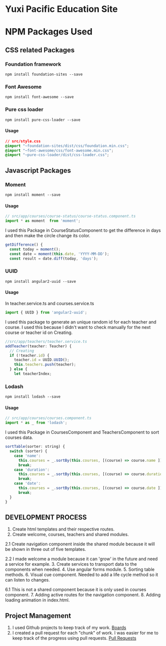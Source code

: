 Yuxi Pacific Education Site
===

# NPM Packages Used
## CSS related Packages
### Foundation framework
`npm install foundation-sites --save`

### Font Awesome
`npm install font-awesome --save`

### Pure css loader
`npm install pure-css-loader --save`

#### Usage
```css
// src/style.css
@import "~foundation-sites/dist/css/foundation.min.css";
@import "~font-awesome/css/font-awesome.min.css";
@import "~pure-css-loader/dist/css-loader.css";
```

## Javascript Packages

### Moment
`npm install moment --save`

#### Usage
```js
// src/app/courses/course-status/course-status.component.ts
import * as moment  from 'moment';
```

I used this Package in CourseStatusComponent to get the difference in days and then make the circle change its color.
```js
getDifference() {
  const today = moment();
  const date = moment(this.date, 'YYYY-MM-DD');
  const result = date.diff(today, 'days');
```
### UUID
`npm install angular2-uuid --save`
#### Usage
In teacher.service.ts and courses.service.ts
```js
import { UUID } from 'angular2-uuid';
```
I used this package to generate an unique random id for each teacher and course. I used this because I didn't want to check manually for the next course or teacher id on Creating.
```js
//src/app/teachers/teacher.service.ts
addTeacher(teacher: Teacher) {
  // Creating
  if (!teacher.id) {
    teacher.id = UUID.UUID();
    this.teachers.push(teacher);
  } else {
    let teacherIndex;
```

### Lodash
`npm install lodash --save`

#### Usage
```js
// src/app/courses/courses.component.ts
import * as _ from 'lodash';
```

I used this Package in CoursesComponent and TeachersComponent to sort courses data.

```js
sortTable(sorter: string) {
  switch (sorter) {
    case 'name':
      this.courses = _.sortBy(this.courses, [(course) => course.name ]);
      break;
    case 'duration':
      this.courses = _.sortBy(this.courses, [(course) => course.duration ]);
      break;
    case 'date':
      this.courses = _.sortBy(this.courses, [(course) => course.date ]);
      break;
  }
}
```


## DEVELOPMENT PROCESS

1. Create html templates and their respective routes.
2. Create welcome, courses, teachers and shared modules.

  2.1 Create navigation component inside the shared module because it will be shown in three out of five templates.

  2.2 I made welcome a module because it can 'grow' in the future and need a service for example.
3. Create services to transport data to the components when needed.
4. Use angular forms module.
5. Sorting table methods.
6. Visual cue component. Needed to add a life cycle method so it can listen to changes.

  6.1 This is not a shared component because it is only used in courses component.
7. Adding active routes for the navigation component.
8. Adding loading animation in index.html.

## Project Management
1. I used Github projects to keep track of my work. [Boards](https://github.com/angelitaooo/yuxi-project/projects)
2. I created a pull request for each "chunk" of work. I was easier for me to keep track of the progress using pull requests. [Pull Requests](https://github.com/angelitaooo/yuxi-project/pulls?utf8=%E2%9C%93&q=)
